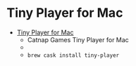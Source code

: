 # Tiny Player for Mac
- [Tiny Player for Mac](https://www.catnapgames.com/tiny-player-for-mac/)
  -  Catnap Games Tiny Player for Mac
  - 
  - `brew cask install tiny-player`
